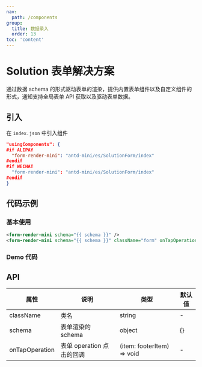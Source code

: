 ```yaml
---
nav:
  path: /components
group:
  title: 数据录入
  order: 13
toc: 'content'
---
```


# Solution 表单解决方案

通过数据 schema 的形式驱动表单的渲染，提供内置表单组件以及自定义组件的形式，通知支持全局表单 API 获取以及驱动表单数据。

## 引入

在 `index.json` 中引入组件

```json
"usingComponents": {
#if ALIPAY
  "form-render-mini": "antd-mini/es/SolutionForm/index"
#endif
#if WECHAT
  "form-render-mini": "antd-mini/es/SolutionForm/index"
#endif
}
```

## 代码示例

### 基本使用
```xml
<form-render-mini schema="{{ schema }}" />
<form-render-mini schema="{{ schema }}" className="form" onTapOperation="onTapOperation" />
```

### Demo 代码

<code src='../../demo/pages/FormRenderMini/FormInput/index'></code>

## API

| 属性      | 说明       | 类型   | 默认值       |
|---------|----------|------|-----------|
| className | 类名      | string | -         |
| schema      | 表单渲染的 schema    | object | {} |
| onTapOperation    | 表单 operation 点击的回调      | (item: footerItem) => void | -         |
